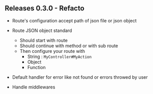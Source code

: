 ## Releases 0.3.0 - Refacto

* Route's configuration accept path of json file or json object

* Route JSON object standard
  * Should start with route
  * Should continue with method or with sub route
  * Then configure your route with
       * String : `MyController#MyAction`
       * Object
       * Function

* Default handler for error like not found or errors throwed by user

* Handle middlewares